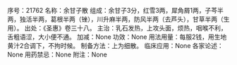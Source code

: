 序号：21762
名称：余甘子散
组成：余甘子3分，红雪3两，犀角屑1两，子芩半两，独活半两，葛根半两（锉），川升麻半两，防风半两（去芦头），甘草半两（生用）。
出处：《圣惠》卷三十八。
主治：乳石发热，上攻头面，烦热，咽喉不利，舌粗语涩，大小便不通。
加减：None
功效：None
用法用量：每服2钱，用生地黄汁2合调下，不拘时候。
制备方法：上为细散。
临床应用：None
各家论述：None
用药禁忌：None
附注：None
